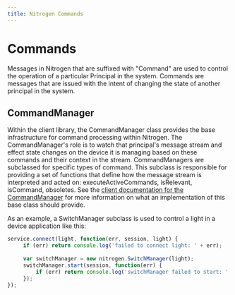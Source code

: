 ```yaml
---
title: Nitrogen Commands
---
```


# Commands

Messages in Nitrogen that are suffixed with "Command" are used to control the operation of a particular Principal in the system. Commands are messages that are issued with the intent of changing the state of another principal in the system.

## CommandManager

Within the client library, the CommandManager class provides the base infrastructure for command processing within Nitrogen. The CommandManager's role is to watch that principal's message stream and effect state changes on the device it is managing based on these commands and their context in the stream. CommandManagers are subclassed for specific types of command. This subclass is responsible for providing a set of functions that define how the message stream is interpreted and acted on: executeActiveCommands, isRelevant, isCommand, obsoletes. See the <a href='/docs/nitrogen/commandManager.html'>client documentation for the CommandManager</a> for more information on what an implementation of this base class should provide.
 
As an example, a SwitchManager subclass is used to control a light in a device application like this:

```javascript
service.connect(light, function(err, session, light) {
     if (err) return console.log('failed to connect light: ' + err);
 
     var switchManager = new nitrogen.SwitchManager(light);
     switchManager.start(session, function(err) {
         if (err) return console.log('switchManager failed to start: ' + err);
     });
});
```
